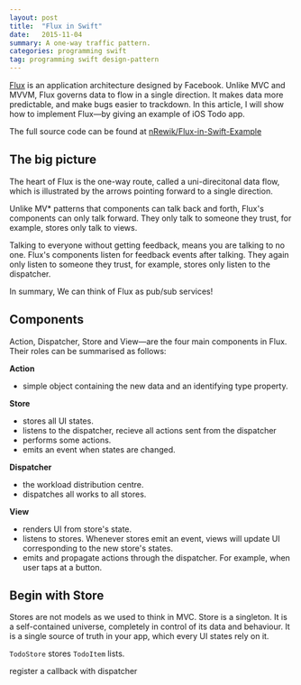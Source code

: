 ```yaml
---
layout: post
title:  "Flux in Swift"
date:   2015-11-04
summary: A one-way traffic pattern.
categories: programming swift
tag: programming swift design-pattern
--- 
```


[Flux](https://facebook.github.io/flux/docs/overview.html) is an application architecture designed by Facebook. Unlike MVC and MVVM, Flux governs data to flow in a single direction. It makes data more predictable, and make bugs easier to trackdown. In this article, I will show how to implement Flux—by giving an example of iOS Todo app. 

The full source code can be found at [nRewik/Flux-in-Swift-Example](https://github.com/nRewik/Flux-in-Swift-Example)

## The big picture

The heart of Flux is the one-way route, called a uni-direcitonal data flow, which is illustrated by the arrows pointing forward to a single direction. 


Unlike MV* patterns that components can talk back and forth, Flux's components can only talk forward. They only talk to someone they trust, for example, stores only talk to views. 

Talking to everyone without getting feedback, means you are talking to no one. Flux's components listen for feedback events after talking. They again only listen to someone they trust, for example, stores only listen to the dispatcher. 

In summary, We can think of Flux as pub/sub services!

## Components

Action, Dispatcher, Store and View—are the four main components in Flux. Their roles can be summarised as follows:

**Action**

* simple object containing the new data and an identifying type property.

**Store**

* stores all UI states.
* listens to the dispatcher, recieve all actions sent from the dispatcher
* performs some actions.
* emits an event when states are changed.

**Dispatcher**

* the workload distribution centre.
* dispatches all works to all stores.

**View**

* renders UI from store's state.
* listens to stores. Whenever stores emit an event, views will update UI corresponding to the new store's states. 
* emits and propagate actions through the dispatcher. For example, when user taps at a button.

## Begin with Store

Stores are not models as we used to think in MVC. Store is a singleton. It is a self-contained universe, completely in control of its data and behaviour. It is a single source of truth in your app, which every UI states rely on it.

`TodoStore` stores `TodoItem` lists.  

register a callback with dispatcher




